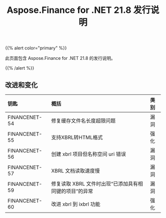 ﻿---
title: Aspose.Finance for .NET 21.8 发行说明
type: docs
weight: 60
url: /zh/net/aspose-finance-for-net-21-8-release-notes/
---
{{% alert color="primary" %}}

此页面包含 Aspose.Finance for .NET 21.8 的发行说明。

{{% /alert %}}

## **改进和变化**

|**钥匙**|**概括**|**类别**|
|:- |:- |:- |
|FINANCENET-54|修复缓存文件名长度超限问题|漏洞|
|FINANCENET-55|支持XBRL转HTML格式|强化|
|FINANCENET-56|创建 xbrl 项目但名称空间 uri 错误|漏洞|
|FINANCENET-57|XBRL 文档读取速度慢|漏洞|
|FINANCENET-59|修复读取 XBRL 文件时出现“已添加具有相同键的项目”的异常|漏洞|
|FINANCENET-60|改进 xbrl 到 ixbrl 功能|强化|
